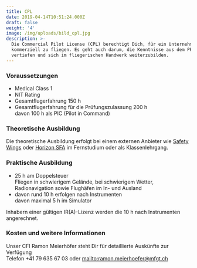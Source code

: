 ```yaml
---
title: CPL
date: 2019-04-14T10:51:24.000Z
draft: false
weight: '4'
image: /img/uploads/bild_cpl.jpg
description: >-
  Die Commercial Pilot License (CPL) berechtigt Dich, für ein Unternehmen
  kommerziell zu fliegen. Es geht auch darum, die Kenntnisse aus dem PPL zu
  vertiefen und sich im fliegerischen Handwerk weiterzubilden.
---
```

### Voraussetzungen

* Medical Class 1
* NIT Rating
* Gesamtflugerfahrung 150 h
* Gesamtflugerfahrung für die Prüfungszulassung 200 h\
  davon 100 h als PIC (Pilot in Command)

### Theoretische Ausbildung

Die theoretische Ausbildung erfolgt bei einem externen Anbieter wie [Safety Wings](https://www.safetywings.ch/) oder [Horizon SFA](https://www.horizon-sfa.ch/de) im Fernstudium oder als Klassenlehrgang.

### Praktische Ausbildung

* 25 h am Doppelsteuer\
  Fliegen in schwierigem Gelände, bei schwierigem Wetter, Radionavigation sowie Flughäfen im In- und Ausland
* davon rund 10 h erfolgen nach Instrumenten\
  davon maximal 5 h im Simulator

Inhabern einer gültigen IR(A)-Lizenz werden die 10 h nach Instrumenten angerechnet.  

### Kosten und weitere Informationen

Unser CFI Ramon Meierhöfer steht Dir für detaillierte Auskünfte zur Verfügung\
Telefon +41 79 635 67 03 oder <mailto:ramon.meierhoefer@mfgt.ch>
